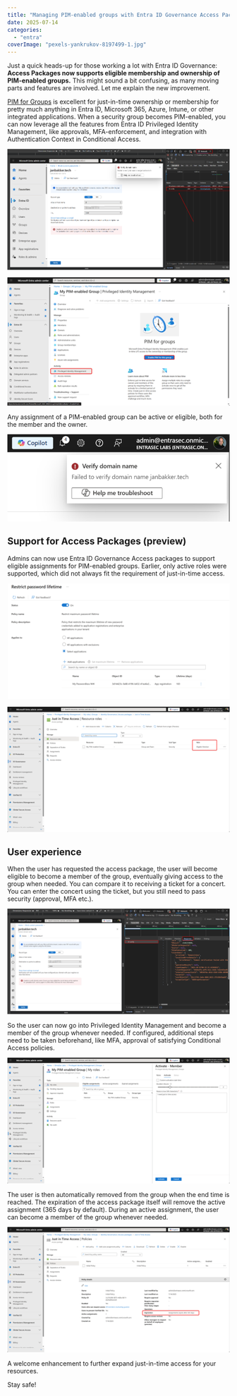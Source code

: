 ```yaml
---
title: "Managing PIM-enabled groups with Entra ID Governance Access Packages just got better!"
date: 2025-07-14
categories: 
  - "entra"
coverImage: "pexels-yankrukov-8197499-1.jpg"
---
```


Just a quick heads-up for those working a lot with Entra ID Governance: **Access Packages now supports eligible membership and ownership of PIM-enabled groups.** This might sound a bit confusing, as many moving parts and features are involved. Let me explain the new improvement.

[PIM for Groups](https://learn.microsoft.com/en-us/entra/id-governance/privileged-identity-management/concept-pim-for-groups) is excellent for just-in-time ownership or membership for pretty much anything in Entra ID, Microsoft 365, Azure, Intune, or other integrated applications. When a security group becomes PIM-enabled, you can now leverage all the features from Entra ID Privileged Identity Management, like approvals, MFA-enforcement, and integration with Authentication Context in Conditional Access.

![](/assets/images/image-18.png)

![](/assets/images/explorer_7uBSad70Ar.png)

Any assignment of a PIM-enabled group can be active or eligible, both for the member and the owner.

![](/assets/images/image-17.png)

## Support for Access Packages (preview)

Admins can now use Entra ID Governance Access packages to support eligible assignments for PIM-enabled groups. Earlier, only active roles were supported, which did not always fit the requirement of just-in-time access.

![](/assets/images/image-19.png)

![](/assets/images/explorer_weSzC9xDFD-scaled.png)

## User experience

When the user has requested the access package, the user will become eligible to become a member of the group, eventually giving access to the group when needed. You can compare it to receiving a ticket for a concert. You can enter the concert using the ticket, but you still need to pass security (approval, MFA etc.).

![](/assets/images/image-20-scaled.png)

So the user can now go into Privileged Identity Management and become a member of the group whenever needed. If configured, additional steps need to be taken beforehand, like MFA, approval of satisfying Conditional Access policies.

![](/assets/images/image-22-scaled.png)

The user is then automatically removed from the group when the end time is reached. The expiration of the access package itself will remove the active assignment (365 days by default). During an active assignment, the user can become a member of the group whenever needed.

![](/assets/images/image-24-scaled.png)

A welcome enhancement to further expand just-in-time access for your resources.

Stay safe!
